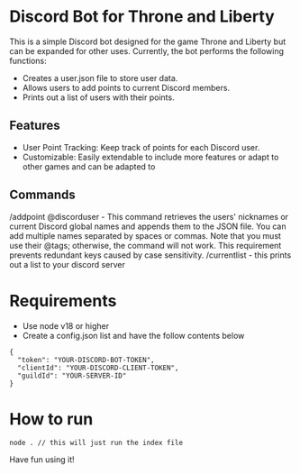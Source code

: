 # Discord Bot for Throne and Liberty
This is a simple Discord bot designed for the game Throne and Liberty but can be expanded for other uses. Currently, the bot performs the following functions:

- Creates a user.json file to store user data.
- Allows users to add points to current Discord members.
- Prints out a list of users with their points.

## Features
- User Point Tracking: Keep track of points for each Discord user.
- Customizable: Easily extendable to include more features or adapt to other games and can be adapted to 

## Commands
/addpoint @discorduser - This command retrieves the users' nicknames or current Discord global names and appends them to the JSON file. You can add multiple names separated by spaces or commas. Note that you must use their @tags; otherwise, the command will not work. This requirement prevents redundant keys caused by case sensitivity.
/currentlist - this prints out a list to your discord server


# Requirements
- Use node v18 or higher
- Create a config.json list and have the follow contents below

```
{
  "token": "YOUR-DISCORD-BOT-TOKEN",
  "clientId": "YOUR-DISCORD-CLIENT-TOKEN",
  "guildId": "YOUR-SERVER-ID"
}
```

# How to run
```
node . // this will just run the index file
```
Have fun using it!
